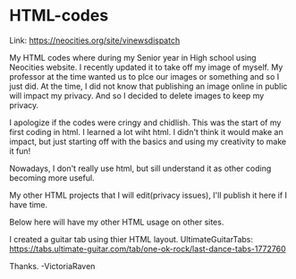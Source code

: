 # HTML-codes

Link: https://neocities.org/site/vinewsdispatch

My HTML codes where during my Senior year in High school using Neocities website.
I recently updated it to take off my image of myself. My professor at the time
wanted us to plce our images or something and so I just did. At the time,
I did not know that publishing an image online in public will impact my privacy.
And so I decided to delete images to keep my privacy.

I apologize if the codes were cringy and chidlish. This was the start of my first coding in html.
I learned a lot wiht html. I didn't think it would make an impact, but just starting off with
the basics and using my creativity to make it fun!

Nowadays, I don't really use html, but sill understand it as other coding becoming more useful.

My other HTML projects that I will edit(privacy issues), I'll publish it here if I have time.

Below here will have my other HTML usage on other sites.

I created a guitar tab using thier HTML layout.
UltimateGuitarTabs: https://tabs.ultimate-guitar.com/tab/one-ok-rock/last-dance-tabs-1772760

Thanks.
-VictoriaRaven
